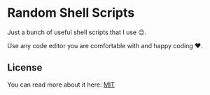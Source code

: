 # Random Shell Scripts

Just a bunch of useful shell scripts that I use 😉.

Use any code editor you are comfortable with and happy coding ❤️.

## License
You can read more about it here: [MIT](https://choosealicense.com/licenses/mit/)
